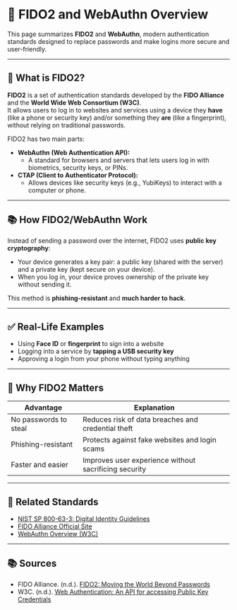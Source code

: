 # 🔐 FIDO2 and WebAuthn Overview

This page summarizes **FIDO2** and **WebAuthn**, modern authentication standards designed to replace passwords and make logins more secure and user-friendly.

---

## 🧩 What is FIDO2?

**FIDO2** is a set of authentication standards developed by the **FIDO Alliance** and the **World Wide Web Consortium (W3C)**.  
It allows users to log in to websites and services using a device they **have** (like a phone or security key) and/or something they **are** (like a fingerprint), without relying on traditional passwords.

FIDO2 has two main parts:
- **WebAuthn (Web Authentication API):**  
  - A standard for browsers and servers that lets users log in with biometrics, security keys, or PINs.
- **CTAP (Client to Authenticator Protocol):**  
  - Allows devices like security keys (e.g., YubiKeys) to interact with a computer or phone.

---

## 📚 How FIDO2/WebAuthn Work

Instead of sending a password over the internet, FIDO2 uses **public key cryptography**:
- Your device generates a key pair: a public key (shared with the server) and a private key (kept secure on your device).
- When you log in, your device proves ownership of the private key without sending it.

This method is **phishing-resistant** and **much harder to hack**.

---

## ✅ Real-Life Examples

- Using **Face ID** or **fingerprint** to sign into a website
- Logging into a service by **tapping a USB security key**
- Approving a login from your phone without typing anything

---

## 🧠 Why FIDO2 Matters

| Advantage              | Explanation |
|-------------------------|-------------|
| No passwords to steal   | Reduces risk of data breaches and credential theft |
| Phishing-resistant      | Protects against fake websites and login scams |
| Faster and easier       | Improves user experience without sacrificing security |

---

## 📘 Related Standards
- [NIST SP 800-63-3: Digital Identity Guidelines](https://pages.nist.gov/800-63-3/)
- [FIDO Alliance Official Site](https://fidoalliance.org/)
- [WebAuthn Overview (W3C)](https://www.w3.org/TR/webauthn/)

---

## 📚 Sources
- FIDO Alliance. (n.d.). [FIDO2: Moving the World Beyond Passwords](https://fidoalliance.org/fido2/)
- W3C. (n.d.). [Web Authentication: An API for accessing Public Key Credentials](https://www.w3.org/TR/webauthn/)
